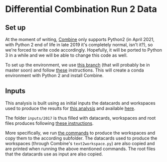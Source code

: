 # Differential Combination Run 2 Data

## Set up

At the moment of writing, [Combine](https://github.com/cms-analysis/HiggsAnalysis-CombinedLimit) only supports Python2 (in April 2021, with Python 2 end of life in late 2019 it's completely normal, isn't it?), so we're forced to write code accordingly. Hopefully, it will be ported to Python 3 in a while and we will be able to change this code as well. 

To set up the environment, we use [this branch](https://github.com/cms-analysis/HiggsAnalysis-CombinedLimit/pull/648) (that will probably be in master soon) and follow [these](https://github.com/nsmith-/HiggsAnalysis-CombinedLimit/tree/root6.22-compat#standalone-compilation-with-conda) instructions. This will create a conda environment with Python 2 and install Combine. 

## Inputs

This analysis is built using as initial inputs the datacards and workspaces used to produce the results for [this analysis](https://github.com/tklijnsma/differentialCombination2017) and available [here](https://github.com/tklijnsma/input-diffcomb-HIG17028).

The folder ```inputs/2017``` is thus filled with datacards, workspaces and root files produces following [these instructions](https://github.com/tklijnsma/differentialCombination2017/wiki). 

More specifically, we run [the commands](https://github.com/tklijnsma/differentialCombination2017/wiki/3-Running-text2workspace#t2ws-for-differential-cross-sections) to produce the workspaces and copy them to the according subfolder. The datacards used to produce the workspaces (through Combine's ```text2workspace.py```) are also copied and are printed when running the above mentioned commands. The root files that the datacards use as input are also copied.
